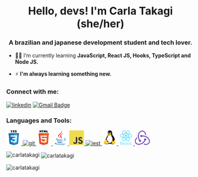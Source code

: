 <h1 align="center">Hello, devs! I'm Carla Takagi (she/her)</h1>
<h3 align="center">A brazilian and japanese development student and tech lover.</h3>

- :woman_technologist: I’m currently learning **JavaScript, React JS, Hooks, TypeScript and Node JS.**

- ⚡ **I'm always learning something new.**

<h3 align="left">Connect with me:</h3>

[![linkedin](https://img.shields.io/badge/-carla-takagi-blue?style=for-the-badge&logo=linkedin&logoColor=white&link=https://www.linkedin.com/in/carla-takagi/)](https://www.linkedin.com/in/carla-takagi/)
 [![Gmail Badge](https://img.shields.io/badge/-carlatakagi-c14438?style=flat&logo=Gmail&logoColor=white&link=mailto:carlatakagi@gmail.com)](mailto:carlatakagi@gmail.com)


<h3 align="left">Languages and Tools:</h3>
<p align="left"> <a href="https://www.w3schools.com/css/" target="_blank" rel="noreferrer"> <img src="https://raw.githubusercontent.com/devicons/devicon/master/icons/css3/css3-original-wordmark.svg" alt="css3" width="40" height="40"/> </a> <a href="https://git-scm.com/" target="_blank" rel="noreferrer"> <img src="https://www.vectorlogo.zone/logos/git-scm/git-scm-icon.svg" alt="git" width="40" height="40"/> </a> <a href="https://www.w3.org/html/" target="_blank" rel="noreferrer"> <img src="https://raw.githubusercontent.com/devicons/devicon/master/icons/html5/html5-original-wordmark.svg" alt="html5" width="40" height="40"/> </a> <a href="https://www.java.com" target="_blank" rel="noreferrer"> <img src="https://raw.githubusercontent.com/devicons/devicon/master/icons/java/java-original.svg" alt="java" width="40" height="40"/> </a> <a href="https://developer.mozilla.org/en-US/docs/Web/JavaScript" target="_blank" rel="noreferrer"> <img src="https://raw.githubusercontent.com/devicons/devicon/master/icons/javascript/javascript-original.svg" alt="javascript" width="40" height="40"/> </a> <a href="https://jestjs.io" target="_blank" rel="noreferrer"> <img src="https://www.vectorlogo.zone/logos/jestjsio/jestjsio-icon.svg" alt="jest" width="40" height="40"/> </a> <a href="https://www.linux.org/" target="_blank" rel="noreferrer"> <img src="https://raw.githubusercontent.com/devicons/devicon/master/icons/linux/linux-original.svg" alt="linux" width="40" height="40"/> </a> <a href="https://reactjs.org/" target="_blank" rel="noreferrer"> <img src="https://raw.githubusercontent.com/devicons/devicon/master/icons/react/react-original-wordmark.svg" alt="react" width="40" height="40"/> </a> <a href="https://redux.js.org" target="_blank" rel="noreferrer"> <img src="https://raw.githubusercontent.com/devicons/devicon/master/icons/redux/redux-original.svg" alt="redux" width="40" height="40"/> </a> </p>

<p><img align="left" src="https://github-readme-stats.vercel.app/api/top-langs?username=carlatakagi&show_icons=true&locale=en&layout=compact" alt="carlatakagi" /></p>

<p>&nbsp;<img align="center" src="https://github-readme-stats.vercel.app/api?username=carlatakagi&show_icons=true&locale=en" alt="carlatakagi" /></p>

<p><img align="center" src="https://github-readme-streak-stats.herokuapp.com/?user=carlatakagi&" alt="carlatakagi" /></p>
